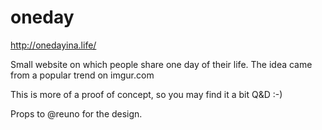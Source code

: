 # oneday

http://onedayina.life/

Small website on which people share one day of their life. The idea came from a popular trend on imgur.com

This is more of a proof of concept, so you may find it a bit Q&D :-)

Props to @reuno for the design.
